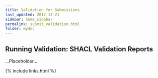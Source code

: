 ```yaml
---
title: Validation for Submissions
last_updated: 2012-12-21
sidebar: home_sidebar
permalink: submit_validation.html
folder: mydoc
---
```


## Running Validation: SHACL Validation Reports 

...Placeholder...


{% include links.html %}
